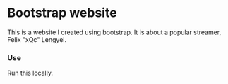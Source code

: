 # Bootstrap website

This is a website I created using bootstrap. It is about a popular streamer, Felix "xQc" Lengyel.

### Use

Run this locally.
